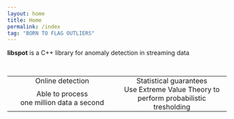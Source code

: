 ```yaml
---
layout: home
title: Home
permalink: /index
tag: "BORN TO FLAG OUTLIERS"
---
```


**libspot** is a C++ library for anomaly detection in streaming data
<!-- 
Its core algorithm, **SPOT**, uses incoming data to compute smart thresholds with the statistical guarantees you want.
-->

&nbsp;
&nbsp;
&nbsp;


<style type="text/css">
    td {
        padding:0 10px 0 10px;
        white-space: pre-wrap;
    }
</style>


<table align="center" width="100%" style="margin: auto auto;">
	<TR ALIGN="CENTER">
		<TD width="50%"><i class="fa fa-angle-double-right fa-2x" aria-hidden="true"></i></TD>
		<TD width="50%"><i class="fa fa-superscript fa-2x" aria-hidden="true"></i></TD>
   </TR>
   <TR ALIGN="CENTER">
		<TD width="50%"><homecat>Online detection</homecat></TD>
		<TD width="50%"><homecat>Statistical guarantees</homecat></TD>
   </TR>
   <TR ALIGN="CENTER">
		<TD width="50%">Able to process<br>one million data a second</TD>
		<TD width="50%">Use Extreme Value Theory to<br>perform probabilistic tresholding</TD>
   </TR>
</table>
<!--
<table align="center" width="100%" style="margin: auto auto;">
	<TR ALIGN="CENTER">
		<TD width="33%"><i class="fa fa-angle-double-right fa-2x" aria-hidden="true"></i></TD>
		<TD width="33%"><i class="fa fa-superscript fa-2x" aria-hidden="true"></i></TD>
		<TD width="33%"><i class="fa fa-leaf fa-2x" aria-hidden="true"></i></TD>
   </TR>
   <TR ALIGN="CENTER">
      <TD width="33%"><homecat>Online detection</homecat></TD>
      <TD width="33%"><homecat>Statistical guarantees</homecat></TD>
      <TD width="33%"><homecat>Lightweight</homecat></TD>
   </TR>
   <TR ALIGN="CENTER">
      <TD width="33%">Able to process one million data a second</TD>
      <TD width="33%">Use Extreme Value Theory to perform probabilistic tresholding</TD>
      <TD width="33%">Low CPU usage and memory required</TD>
   </TR>
</table>
-->

